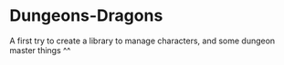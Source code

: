 # Dungeons-Dragons
A first try to create a library to manage characters, and some dungeon master things ^^
